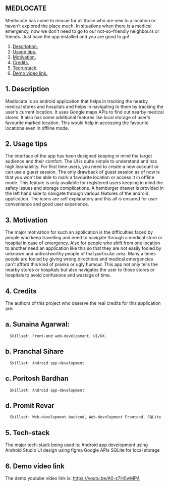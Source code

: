 ## MEDLOCATE
Medlocate has come to rescue for all those who are new to a location or haven't explored the place much. In situations when there is a medical emergency, now we don't need to go to our not-so-friendly neighbours or friends. Just have the app installed and you are good to go!

1. [ Description. ](#desc)
2. [ Usage tips. ](#usage)
3. [ Motivation. ](#motive)
4. [ Credits. ](#creds)
5. [ Tech-stack. ](#tecst)
6. [ Demo video link. ](#demo)

<a id="desc"></a>
## 1. Description
Medlocate is an android application that helps in tracking the nearby medical stores and hospitals and helps in navigating to them by tracking the user's current location. It uses Google maps APIs to find out nearby medical stores. It also has some additional features like local storage of user's favourite marked location. This would help in accessing the favourite locations even in offline mode.

<a id="usage"></a>
## 2. Usage tips
The interface of the app has been designed keeping in mind the target audience and their comfort. The UI is quite simple to understand and has high learnability. For first time users, you need to create a new account or can use a guest session. The only drawback of guest session as of now is that you won't be able to mark a favourite location or access it in offline mode. This feature is only available for registered users keeping in mind the safety issues and storage complications. A hamburger drawer is provided in the left hand side to navigate through various features of the android application. The icons are self explanatory and this all is ensured for user convenience and good user experience.

<a id="motive"></a>
## 3. Motivation
The major motivation for such an application is the difficulties faced by people who keep travelling and need to navigate through a medical store or hospital in case of emergency. Also for people who shift from one location to another need an application like this so that they are not easily fooled by unknown and untrustworthy people of that particular area. Many a times people are fooled by giving wrong directions and medical emergencies can't afford this kind of pranks or ugly humour. This app not only tells the nearby stores or hospitals but also navigates the user to those stores or hospitals to avoid confusions and wastage of time.

<a id="creds"></a>
## 4. Credits
The authors of this project who deserve the real credits for this application are:
## a. Sunaina Agarwal: 
      Skillset: Front-end web-development, UI/UX.
## b. Pranchal Sihare
      Skillset: Android app-development
## c. Poritosh Bardhan
      Skillset: Android app-development
## d. Promit Revar
      Skillset: Web-development backend, Web-development Frontend, SQLite
      

<a id="tecst"></a>
## 5. Tech-stack
The major tech-stack being used is:
Android app development using Android Studio
UI design using figma
Google APIs
SQLite for local storage

<a id="demo"></a>
## 6. Demo video link
The demo youtube video link is: https://youtu.be/A0-z7H0wMP4
